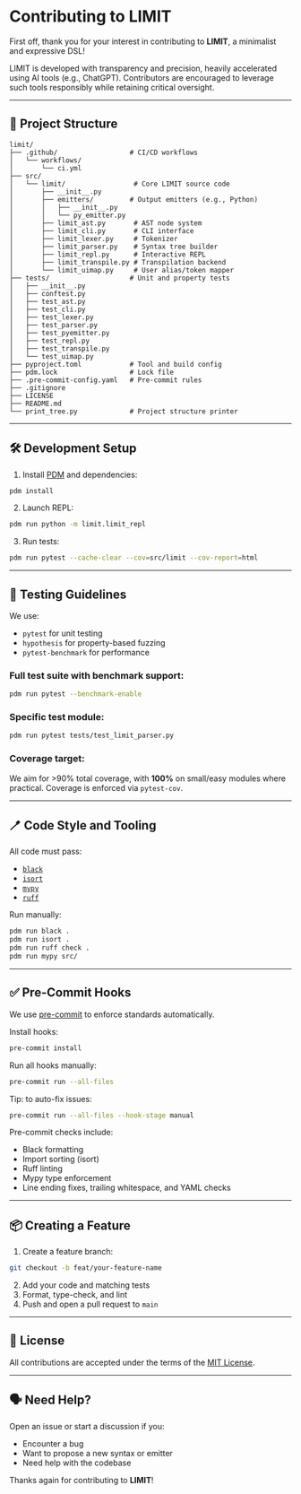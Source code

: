 # Contributing to LIMIT

First off, thank you for your interest in contributing to **LIMIT**, a minimalist and expressive DSL!

LIMIT is developed with transparency and precision, heavily accelerated using AI tools (e.g., ChatGPT). Contributors are encouraged to leverage such tools responsibly while retaining critical oversight.

---

## 🧱 Project Structure

```
limit/
├── .github/                  # CI/CD workflows
│   └── workflows/
│       └── ci.yml
├── src/
│   └── limit/                 # Core LIMIT source code
│       ├── __init__.py
│       ├── emitters/         # Output emitters (e.g., Python)
│       │   ├── __init__.py
│       │   └── py_emitter.py
│       ├── limit_ast.py       # AST node system
│       ├── limit_cli.py       # CLI interface
│       ├── limit_lexer.py     # Tokenizer
│       ├── limit_parser.py    # Syntax tree builder
│       ├── limit_repl.py      # Interactive REPL
│       ├── limit_transpile.py # Transpilation backend
│       └── limit_uimap.py     # User alias/token mapper
├── tests/                    # Unit and property tests
│   ├── __init__.py
│   ├── conftest.py
│   ├── test_ast.py
│   ├── test_cli.py
│   ├── test_lexer.py
│   ├── test_parser.py
│   ├── test_pyemitter.py
│   ├── test_repl.py
│   ├── test_transpile.py
│   └── test_uimap.py
├── pyproject.toml            # Tool and build config
├── pdm.lock                  # Lock file
├── .pre-commit-config.yaml   # Pre-commit rules
├── .gitignore
├── LICENSE
├── README.md
└── print_tree.py             # Project structure printer
```

---

## 🛠 Development Setup

1. Install [PDM](https://pdm.fming.dev) and dependencies:

```bash
pdm install
```

2. Launch REPL:

```bash
pdm run python -m limit.limit_repl
```

3. Run tests:

```bash
pdm run pytest --cache-clear --cov=src/limit --cov-report=html
```

---

## 🧪 Testing Guidelines

We use:

* `pytest` for unit testing
* `hypothesis` for property-based fuzzing
* `pytest-benchmark` for performance

### Full test suite with benchmark support:

```bash
pdm run pytest --benchmark-enable
```

### Specific test module:

```bash
pdm run pytest tests/test_limit_parser.py
```

### Coverage target:

We aim for >90% total coverage, with **100%** on small/easy modules where practical. Coverage is enforced via `pytest-cov`.

---

## 🪥 Code Style and Tooling

All code must pass:

* [`black`](https://github.com/psf/black)
* [`isort`](https://pycqa.github.io/isort/)
* [`mypy`](https://mypy-lang.org/)
* [`ruff`](https://github.com/astral-sh/ruff)

Run manually:

```bash
pdm run black .
pdm run isort .
pdm run ruff check .
pdm run mypy src/
```

---

## ✅ Pre-Commit Hooks

We use [pre-commit](https://pre-commit.com/) to enforce standards automatically.

Install hooks:

```bash
pre-commit install
```

Run all hooks manually:

```bash
pre-commit run --all-files
```

Tip: to auto-fix issues:

```bash
pre-commit run --all-files --hook-stage manual
```

Pre-commit checks include:

* Black formatting
* Import sorting (isort)
* Ruff linting
* Mypy type enforcement
* Line ending fixes, trailing whitespace, and YAML checks

---

## 📦 Creating a Feature

1. Create a feature branch:

```bash
git checkout -b feat/your-feature-name
```

2. Add your code and matching tests
3. Format, type-check, and lint
4. Push and open a pull request to `main`

---

## 📜 License

All contributions are accepted under the terms of the [MIT License](./LICENSE).

---

## 🗣 Need Help?

Open an issue or start a discussion if you:

* Encounter a bug
* Want to propose a new syntax or emitter
* Need help with the codebase

Thanks again for contributing to **LIMIT**!
